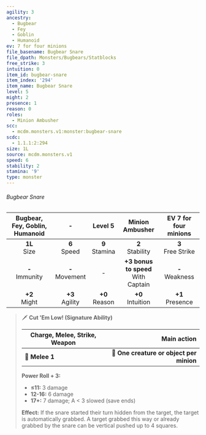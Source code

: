 ```yaml
---
agility: 3
ancestry:
  - Bugbear
  - Fey
  - Goblin
  - Humanoid
ev: 7 for four minions
file_basename: Bugbear Snare
file_dpath: Monsters/Bugbears/Statblocks
free_strike: 3
intuition: 0
item_id: bugbear-snare
item_index: '294'
item_name: Bugbear Snare
level: 5
might: 2
presence: 1
reason: 0
roles:
  - Minion Ambusher
scc:
  - mcdm.monsters.v1:monster:bugbear-snare
scdc:
  - 1.1.1:2:294
size: 1L
source: mcdm.monsters.v1
speed: 6
stability: 2
stamina: '9'
type: monster
---
```


###### Bugbear Snare

| Bugbear, Fey, Goblin, Humanoid |          -          |      Level 5       |             Minion Ambusher             | EV 7 for four minions  |
| :----------------------------: | :-----------------: | :----------------: | :-------------------------------------: | :--------------------: |
|        **1L**<br/> Size        |  **6**<br/> Speed   | **9**<br/> Stamina |          **2**<br/> Stability           | **3**<br/> Free Strike |
|      **-**<br/> Immunity       | **-**<br/> Movement |         -          | **+3 bonus to speed**<br/> With Captain |  **-**<br/> Weakness   |
|       **+2**<br/> Might        | **+3**<br/> Agility | **+0**<br/> Reason |          **+0**<br/> Intuition          |  **+1**<br/> Presence  |

<!-- -->
> 🗡 **Cut 'Em Low! (Signature Ability)**
>
> | **Charge, Melee, Strike, Weapon** |                          **Main action** |
> | --------------------------------- | ---------------------------------------: |
> | **📏 Melee 1**                    | **🎯 One creature or object per minion** |
>
> **Power Roll + 3:**
>
> - **≤11:** 3 damage
> - **12-16:** 6 damage
> - **17+:** 7 damage; A < 3 slowed (save ends)
>
> **Effect:** If the snare started their turn hidden from the target, the target is automatically grabbed. A target grabbed this way or already grabbed by the snare can be vertical pushed up to 4 squares.

